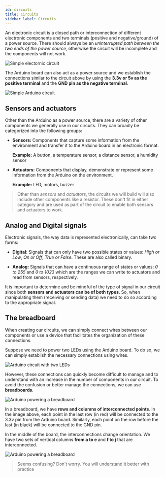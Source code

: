```yaml
---
id: circuits
title: Circuits
sidebar_label: Circuits
---
```


An electronic circuit is a closed path or interconnection of different electronic components and two terminals (positive and negative/ground) of a power source.
There should always be an *uninterrupted path between the two ends of the power source*, otherwise the circuit will be incomplete and the components will not work.

![Simple electornic circuit](assets/img/simple-cell-circuit.png)

The Arduino board can also act as a power source and we establish the connections similar to the circuit above by using the **3.3v or 5v as the positive terminal** and the **GND pin as the negative terminal**.

![Simple Arduino circuit](assets/img/simple-arduino-circuit.png)

## Sensors and actuators
Other than the Arduino as a power source, there are a variety of other components we generally use in our circuits. They can broadly be categorized into the following groups:

- **Sensors:** Components that capture some information from the environment and transfer it to the Arduino board in an electronic format.
    
    **Example:** A button, a temperature sensor, a distance sensor, a humidity sensor

- **Actuators:** Components that display, demonstrate or represent some information from the Arduino on the environment.

    **Example:** LED, motors, buzzer

> Other than *sensors* and *actuators*, the circuits we will build will also include other components like a resistor. These don't fit in either category and are used as part of the circuit to enable both sensors and actuators to work.

## Analog and Digital signals
Electronic signals, the way data is represented electronically, can take two forms:

- **Digital:** Signals that can only have two possible states or values: *High or Low*, *On or Off*, *True or False*. These are also called binary.

- **Analog:** Signals that can have a continuous range of states or values: *0 to 255* and *0 to 1023* which are the ranges we can write to actuators and read from sensors, respectively.

It is important to determine and be mindful of the type of signal in our circuit since both **sensors and actuators can be of both types**. So, when manipulating them (receiving or sending data) we need to do so according to the appropriate signal.

## The breadboard
When creating our circuits, we can simply connect wires between our components or use a device that facilitates the organization of these connections.

Suppose we need to power two LEDs using the Arduino board. To do so, we can simply establish the necessary connections using wires.

![Arduino circuit with two LEDs](assets/img/arduino-two-leds.png)

However, these connections can quickly become difficult to manage and to understand with an increase in the number of components in our circuit. To avoid the confusion or better manage the connections, we can use **breadboards**.

![Arduino powering a breadboard](assets/img/arduino-breadboard-simple.png)

In a breadboard, we have **rows and columns of interconnected points**. In the image above, each point in the last row (in red) will be connected to the 3.3v pin from the Arduino board. Similarly, each point on the row before the last (in black) will be connected to the GND pin.

In the middle of the board, the interconnections change orientation. We have two sets of vertical columns **from a to e** and **f to j** that are interconnected. 

![Arduino powering a breadboard](assets/img/arduino-breadboard-with-leds.png)

> Seems confusing? Don't worry. You will understand it better with practice